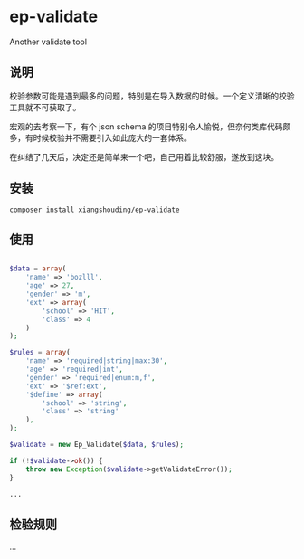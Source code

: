 # ep-validate
 Another validate tool


## 说明

校验参数可能是遇到最多的问题，特别是在导入数据的时候。一个定义清晰的校验工具就不可获取了。

宏观的去考察一下，有个 json schema 的项目特别令人愉悦，但奈何类库代码颇多，有时候校验并不需要引入如此庞大的一套体系。

在纠结了几天后，决定还是简单来一个吧，自己用着比较舒服，遂放到这块。


## 安装

```
composer install xiangshouding/ep-validate
```

## 使用

```php

$data = array(
    'name' => 'bozlll',
    'age' => 27,
    'gender' => 'm',
    'ext' => array(
        'school' => 'HIT',
        'class' => 4
    )
);

$rules = array(
    'name' => 'required|string|max:30',
    'age' => 'required|int',
    'gender' => 'required|enum:m,f',
    'ext' => '$ref:ext',
    '$define' => array(
        'school' => 'string',
        'class' => 'string'
    ),
);

$validate = new Ep_Validate($data, $rules);

if (!$validate->ok()) {
    throw new Exception($validate->getValidateError());
}

...

```

## 检验规则

...
